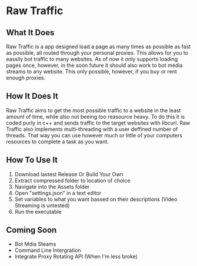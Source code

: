 # Raw Traffic


## What It Does
Raw Traffic is a app designed load a page as many times as possible as fast as possible, all routed through your personal proxies. This allows for you to eassily bot traffic to many websites. As of now it only supports loading pages once, however, in the soon future it should also work to bot media streams to any website. This only possible, however, if you buy or rent enough proxies.

## How It Does It
Raw Traffic aims to get the most possible traffic to a website in the least amount of time, while also not beeing too reasource heavy. To do this it is coded purly in c++ and sends traffic to the target websites with libcurl. Raw Traffic also implements multi-threading with a user deffined number of threads. That way you can use however much or little of your computers resources to complete a task as you want.

## How To Use It
1) Download lastest Release Or Build Your Own
2) Extract compressed folder to location of choice
3) Navigate into the Assets folder
4) Open "settings.json" in a text editor
5) Set variables to what you want bassed on their descriptions (Video Streaming is untested)
6) Run the executable

## Coming Soon
 - Bot Mdia Steams
 - Command Line Intergration
 - Integrate Proxy Rotating API (When I'm less broke)
